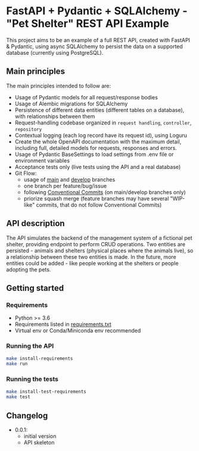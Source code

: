 # FastAPI + Pydantic + SQLAlchemy - "Pet Shelter" REST API Example

This project aims to be an example of a full REST API, created with FastAPI & Pydantic, using async SQLAlchemy to persist the data on a supported database (currently using PostgreSQL).

## Main principles

The main principles intended to follow are:

- Usage of Pydantic models for all request/response bodies
- Usage of Alembic migrations for SQLAlchemy
- Persistence of different data entities (different tables on a database), with relationships between them
- Request-handling codebase organized in `request handling`, `controller`, `repository`
- Contextual logging (each log record have its request id), using Loguru
- Create the whole OpenAPI documentation with the maximum detail, including full, detailed models for requests, responses and errors.
- Usage of Pydantic BaseSettings to load settings from .env file or environment variables
- Acceptance tests only (live tests using the API and a real database)
- Git Flow:
  - usage of [main](https://github.com/David-Lor/FastAPI-Pydantic-SQLAlchemy-PetShelter-API/tree/main) and [develop](https://github.com/David-Lor/FastAPI-Pydantic-SQLAlchemy-PetShelter-API/tree/develop) branches
  - one branch per feature/bug/issue
  - following [Conventional Commits](https://www.conventionalcommits.org) (on main/develop branches only)
  - priorize squash merge (feature branches may have several "WIP-like" commits, that do not follow Conventional Commits)

## API description

The API simulates the backend of the management system of a fictional pet shelter, providing endpoint to perform CRUD operations.
Two entities are persisted - animals and shelters (physical places where the animals live), so a relationship between these two entities is made.
In the future, more entities could be added - like people working at the shelters or people adopting the pets.

## Getting started

### Requirements

- Python >= 3.6
- Requirements listed in [requirements.txt](requirements.txt)
- Virtual env or Conda/Miniconda env recommended

### Running the API

```bash
make install-requirements
make run
```

### Running the tests

```bash
make install-test-requirements
make test
```

## Changelog

- 0.0.1:
  - initial version
  - API skeleton
